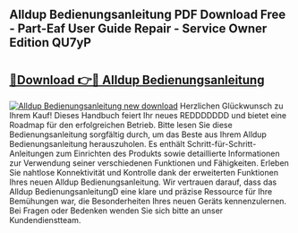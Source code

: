 ## Alldup Bedienungsanleitung PDF Download Free - Part-Eaf User Guide Repair - Service Owner Edition QU7yP

# <h2><a href="http://df5u1g.blite.top/?on=Alldup+Bedienungsanleitung">🔗Download 👉🔴 Alldup Bedienungsanleitung</a></h2>

[![Alldup Bedienungsanleitung new download](https://i.imgur.com/lujVjoI.png)](http://df5u1g.blite.top/?on=Alldup+Bedienungsanleitung)
Herzlichen Glückwunsch zu Ihrem Kauf! Dieses Handbuch feiert Ihr neues REDDDDDDD und bietet eine Roadmap für den erfolgreichen Betrieb. Bitte lesen Sie diese Bedienungsanleitung sorgfältig durch, um das Beste aus Ihrem Alldup Bedienungsanleitung herauszuholen. Es enthält Schritt-für-Schritt-Anleitungen zum Einrichten des Produkts sowie detaillierte Informationen zur Verwendung seiner verschiedenen Funktionen und Fähigkeiten. Erleben Sie nahtlose Konnektivität und Kontrolle dank der erweiterten Funktionen Ihres neuen Alldup Bedienungsanleitung. Wir vertrauen darauf, dass das Alldup BedienungsanleitungD eine klare und präzise Ressource für Ihre Bemühungen war, die Besonderheiten Ihres neuen Geräts kennenzulernen. Bei Fragen oder Bedenken wenden Sie sich bitte an unser Kundendienstteam.
